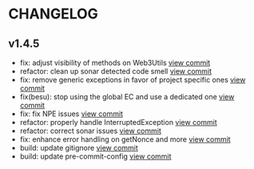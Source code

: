# CHANGELOG

## v1.4.5

* fix: adjust visibility of methods on Web3Utils [view commit](https://github.com/blockchaintp/daml-on-besu/commit/2ddfc1578a5858e1d56b50b3b94168d718685ea4)
* refactor: clean up sonar detected code smell [view commit](https://github.com/blockchaintp/daml-on-besu/commit/c852049db5fddaadd7e467059e34f8e21563ee88)
* fix: remove generic exceptions in favor of project specific ones [view commit](https://github.com/blockchaintp/daml-on-besu/commit/8c286971f11fd07752d9a9c394fe69a7807761bc)
* fix(besu): stop using the global EC and use a dedicated one [view commit](https://github.com/blockchaintp/daml-on-besu/commit/b0e87f7be1298f39fdba6dd2f720909fc3f5e127)
* fix: fix NPE issues [view commit](https://github.com/blockchaintp/daml-on-besu/commit/e0b239c400d9e8130fb3c9833a6e6d7a03cb9e34)
* refactor: properly handle InterruptedException [view commit](https://github.com/blockchaintp/daml-on-besu/commit/7fa18d63526ec6ef0fff146446840162b41a4267)
* refactor: correct sonar issues [view commit](https://github.com/blockchaintp/daml-on-besu/commit/e15efd2a8f6c03a9e76e624ed813f47e01377fb5)
* fix: enhance error handling on getNonce and more [view commit](https://github.com/blockchaintp/daml-on-besu/commit/71f5455cc7a4cff070bcb752cba19c8df8609a60)
* build: update gitignore [view commit](https://github.com/blockchaintp/daml-on-besu/commit/01e5fe5d7397a518fefb525be2bf93717698cc26)
* build: update pre-commit-config [view commit](https://github.com/blockchaintp/daml-on-besu/commit/8396fbc395362b27d35dd418379c8aba428d7f95)

